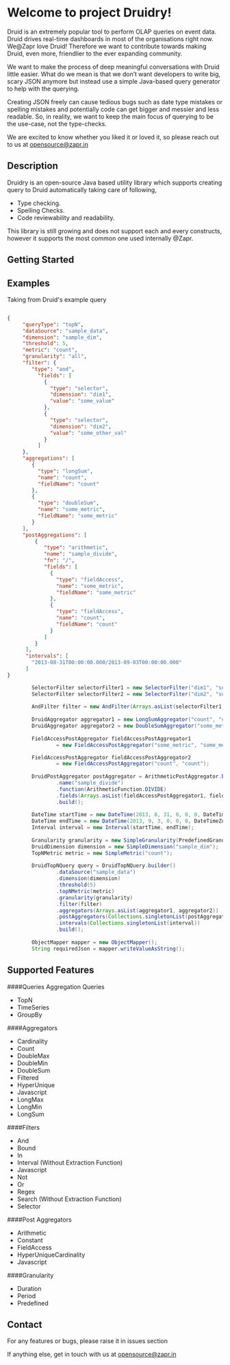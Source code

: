 Welcome to project Druidry!
=======================================

Druid is an extremely popular tool to perform OLAP queries on event data. Druid drives real-time dashboards in most of the organisations right now. We@Zapr love Druid! Therefore we want to contribute towards making Druid, even more, friendlier to the ever expanding community. 

We want to make the process of deep meaningful conversations with Druid little easier. What do we mean is that we don’t want developers to write big, scary JSON anymore but instead use a simple Java-based query generator to help with the querying. 

Creating JSON freely can cause tedious bugs such as date type mistakes or spelling mistakes and potentially code can get bigger and messier and less readable. So, in reality, we want to keep the main focus of querying to be the use-case, not the type-checks.

We are excited to know whether you liked it or loved it, so please reach out to us at opensource@zapr.in


Description
-----------

Druidry is an open-source Java based utility library which supports creating query to Druid automatically taking care of following,

* Type checking.
* Spelling Checks.
* Code reviewability and readability.

This library is still growing and does not support each and every constructs, however it supports the most common one used internally @Zapr.


Getting Started
---------------

Examples
--------

Taking from Druid's example query

```json

{
     "queryType": "topN",
     "dataSource": "sample_data",
     "dimension": "sample_dim",
     "threshold": 5,
     "metric": "count",
     "granularity": "all",
     "filter": {
        "type": "and",
          "fields": [
            {
              "type": "selector",
              "dimension": "dim1",
              "value": "some_value"
            },
            {
              "type": "selector",
              "dimension": "dim2",
              "value": "some_other_val"
            }
          ]
     },
     "aggregations": [
        {
          "type": "longSum",
          "name": "count",
          "fieldName": "count"
        },
        {
          "type": "doubleSum",
          "name": "some_metric",
          "fieldName": "some_metric"
        }
     ],
     "postAggregations": [
         {
            "type": "arithmetic",
            "name": "sample_divide",
            "fn": "/",
            "fields": [
              {
                "type": "fieldAccess",
                "name": "some_metric",
                "fieldName": "some_metric"
              },
              {
                "type": "fieldAccess",
                "name": "count",
                "fieldName": "count"
              }
            ]
         }
      ],
      "intervals": [
        "2013-08-31T00:00:00.000/2013-09-03T00:00:00.000"
      ]
}
```


```java
        SelectorFilter selectorFilter1 = new SelectorFilter("dim1", "some_value");
        SelectorFilter selectorFilter2 = new SelectorFilter("dim2", "some_other_val");
        
        AndFilter filter = new AndFilter(Arrays.asList(selectorFilter1, selectorFilter2));
        
        DruidAggregator aggregator1 = new LongSumAggregator("count", "count");
        DruidAggregator aggregator2 = new DoubleSumAggregator("some_metric", "some_metric");
        
        FieldAccessPostAggregator fieldAccessPostAggregator1
                = new FieldAccessPostAggregator("some_metric", "some_metric");

        FieldAccessPostAggregator fieldAccessPostAggregator2
                = new FieldAccessPostAggregator("count", "count");
        
        DruidPostAggregator postAggregator = ArithmeticPostAggregator.builder()
                .name("sample_divide")
                .function(ArithmeticFunction.DIVIDE)
                .fields(Arrays.asList(fieldAccessPostAggregator1, fieldAccessPostAggregator2))
                .build();
        
        DateTime startTime = new DateTime(2013, 8, 31, 0, 0, 0, DateTimeZone.UTC);
        DateTime endTime = new DateTime(2013, 9, 3, 0, 0, 0, DateTimeZone.UTC);
        Interval interval = new Interval(startTime, endTime);
        
        Granularity granularity = new SimpleGranularity(PredefinedGranularity.ALL);
        DruidDimension dimension = new SimpleDimension("sample_dim");
        TopNMetric metric = new SimpleMetric("count");
        
        DruidTopNQuery query = DruidTopNQuery.builder()
                .dataSource("sample_data")
                .dimension(dimension)
                .threshold(5)
                .topNMetric(metric)
                .granularity(granularity)
                .filter(filter)
                .aggregators(Arrays.asList(aggregator1, aggregator2))
                .postAggregators(Collections.singletonList(postAggregator))
                .intervals(Collections.singletonList(interval))
                .build();
        
        ObjectMapper mapper = new ObjectMapper();
        String requiredJson = mapper.writeValueAsString();
```

Supported Features
------------------

####Queries
Aggregation Queries
* TopN
* TimeSeries
* GroupBy


####Aggregators

* Cardinality
* Count
* DoubleMax
* DoubleMin
* DoubleSum
* Filtered
* HyperUnique
* Javascript
* LongMax
* LongMin
* LongSum

####Filters

* And
* Bound
* In
* Interval (Without Extraction Function)
* Javascript
* Not
* Or
* Regex
* Search (Without Extraction Function)
* Selector

####Post Aggregators
* Arithmetic
* Constant
* FieldAccess
* HyperUniqueCardinality
* Javascript

####Granularity
* Duration
* Period
* Predefined

Contact
------

For any features or bugs, please raise it in issues section

If anything else, get in touch with us at [opensource@zapr.in](opensource@zapr.in)